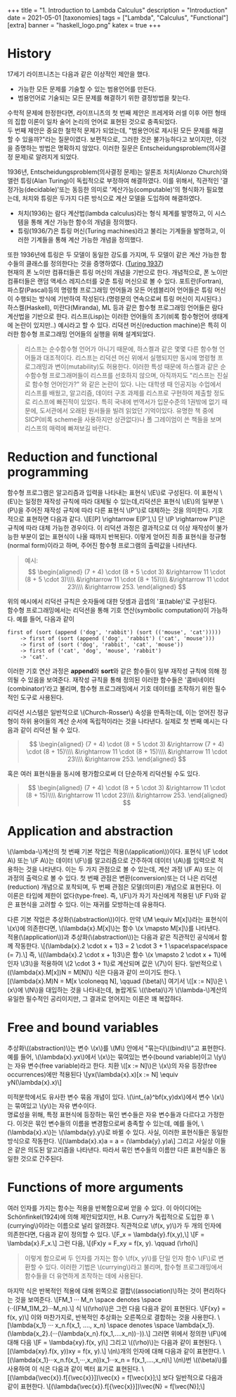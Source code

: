 +++
title = "1. Introduction to Lambda Calculus"
description = "Introduction"
date = 2021-05-01
[taxonomies]
tags = ["Lambda", "Calculus", "Functional"]
[extra]
banner = "haskell_logo.png"
katex  = true
+++

# History 

17세기 라이프니츠는 다음과 같은 이상적인 제안을 했다. 
- 가능한 모든 문제를 기술할 수 있는 범용언어를 만든다.
- 범용언어로 기술되는 모든 문제를 해결하기 위한 결정방법을 찾는다.

수학적 문제에 한정한다면, 라이프니츠의 첫 번째 제안은 프레게와 러셀 이후 어떤 형태의 집합 이론이 
일차 술어 논리의 언어로 표현된 것으로 충족되었다.  
두 번째 제안은 중요한 철학적 문제가 되었는데, "범용언어로 제시된 모든 문제를 해결할 수 있을까?"라는 질문이였다.
보편적으로, 그러한 것은 불가능하다고 보이지만, 이것을 증명하는 방법은 명확하지 않았다. 이러한 질문은 
Entscheidungsproblem(의사결정 문제)로 알려지게 되었다.  

<!-- more --> 

1936년, Entscheidungsproblem(의사결정 문제)는 알론조 처치(Alonzo Church)와 앨런 튜링(Alan Turing)이 독립적으로 부정하여 해결하였다.
이를 위해서, 직관적인 '결정가능(decidable)'또는 동등한 의미로 '계산가능(computable)'의 형식화가 필요했는데, 처치와 튜링은 두가지 다른
방식으로 계산 모델을 도입하여 해결하였다.
- 처치(1936)는 람다 계산법(lambda calculus)라는 형식 체계를 발명하고, 이 시스템을 통해 계산 가능한 함수의 개념을 정의했다.
- 튜링(1936/7)은 튜링 머신(Turing machines)라고 불리는 기계들을 발명하고, 이러한 기계들을 통해 계산 가능한 개념을 정의했다.

또한 1936년에 튜링은 두 모델이 동일한 강도를 가지며, 두 모델이 같은 계산 가능한 함수들의 클래스를 정의한다는 것을 증명하였다. ([Turing 1937](https://www.cs.virginia.edu/~robins/Turing_Paper_1936.pdf))  
현재의 폰 노이만 컴퓨터들은 튜링 머신의 개념을 기반으로 한다. 개념적으로, 폰 노이만 컴퓨터들은 랜덤 액세스 레지스터를 갖춘 튜링 머신으로 볼 수 있다. 포트란(Fortran), 파스칼(Pascal)등의 명령형 프로그래밍 언어들과 모든 어셈블리어 언어들은 튜링 머신이 수행되는 방식에 기반하여 작성된다.(명령문의 연속으로써 튜링 머신이 지시된다.)  
하스켈(Haskell), 미란다(Miranda), ML 등과 같은 함수형 프로그래밍 언어들은 람다 계산법을 기반으로 한다. 리스프(Lisp)는 
이러한 언어들의 초기(비록 함수형언어 생태계에 논란이 있지만..) 예시라고 할 수 있다. 리덕션 머신(reduction machine)은 특히 이러한 함수형 프로그래밍 언어들의 실행을 위해 설계되었다.
> 리스프는 순수함수형 언어가 아니기 때문에, 하스켈과 같은 몇몇 다른 함수형 언어들과 대조적이다. 리스프는 리덕션 머신 위에서 실행되지만 동시에 명령형 프로그래밍과 변이(mutability)도 허용한다. 이러한 특성 때문에 하스켈과 같은 순수함수형 프로그래머들이 리스프를 선호하지 않으며, 아직까지도 "리스프는 진실로 함수형 언어인가?" 와 같은 논란이 있다. 나는 대학생 때 인공지능 수업에서 리스프를 배웠고, 알고리즘, 데이터 구조 과제를 리스프로 구현하여 제출할 정도로 리스프에 빠진적이 있었다. 특히 국내에 번역서가 입문수준의 1권밖에 없기 때문에, 도서관에서 오래된 원서들을 빌려 읽었던 기억이있다. 유명한 책 중에 SICP(비록 scheme을 사용하지만 상관없다)나 폴 그레이엄이 쓴 책들을 보며 리스프의 매력에 빠져보길 바란다.  

# Reduction and functional programming

함수형 프로그램은 알고리즘과 입력을 나타내는 표현식 \\(E\\)로 구성된다. 이 표현식 \\(E\\)는 일정한 재작성 규칙에 따라 대체될 수 있는데,리덕션은 표현식 \\(E\\)의 일부분 \\(P\\)을 주어진 재작성 규칙에 따라 다른 표현식 \\(P'\\)로 대체하는 것을 의미한다. 기호적으로 표현하면 다음과 같다.
\\[E[P] \rightarrow E[P'],\\]
단 \\(P \rightarrow P'\\)은 규칙에 따라 대체 가능한 경우이다. 이 리덕션 과정은 결과적으로 더 이상 재작성이 불가능한 부분이 없는 표현식이 나올 때까지 반복된다. 이렇게 얻어진 최종 표현식을 정규형(normal form)이라고 하며, 주어진 함수형 프로그램의 출력값을 나타낸다.  

> 예시:
> $$
> \begin{aligned}
> (7 + 4) \cdot (8 + 5 \cdot 3) &\rightarrow 11 \cdot (8 + 5 \cdot 3)\\\\
> &\rightarrow 11 \cdot (8 + 15)\\\\
> &\rightarrow 11 \cdot 23\\\\
> &\rightarrow 253.
> \end{aligned}
> $$

위의 예시에서 리덕션 규칙은 숫자들에 대한 덧셈과 곱셉의 '표(table)'로 구성된다.  
함수형 프로그래밍에서는 리덕션을 통해 기호 연산(symbolic computation)이 가능하다. 예를 들어, 다음과 같이
```
first of (sort (append ('dog', 'rabbit') (sort (('mouse', 'cat')))))
    -> first of (sort (append ('dog', 'rabbit') ('cat', 'mouse')))
    -> first of (sort ('dog', 'rabbit', 'cat', 'mouse'))
    -> first of ('cat', 'dog', 'mouse', 'rabbit')
    -> 'cat'.
```
이러한 기호 연산 과정은 <b>append</b>와 <b>sort</b>와 같은 함수들이 일부 재작성 규칙에 의해 정의될 수 있음을 보여준다.
재작성 규칙을 통해 정의된 이러한 함수들은 '콤비네이터(combinator)'라고 불리며, 함수형 프로그래밍에서 기호 데이터를 조작하기 위한 필수적인 도구로 사용된다.  

리덕션 시스템은 일반적으로 \\(Church\-Rosser\\) 속성을 만족하는데, 이는 얻어진 정규형이 하위 용어들의 계산 순서에 독립적이라는 것을 나타낸다. 실제로 첫 번째 예시는 다음과 같이 리덕션 될 수 있다.
> $$
> \begin{aligned}
> (7 + 4) \cdot (8 + 5 \cdot 3) &\rightarrow (7 + 4) \cdot (8 + 15)\\\\
> &\rightarrow 11 \cdot (8 + 15)\\\\
> &\rightarrow 11 \cdot 23\\\\
> &\rightarrow 253.
> \end{aligned}
> $$

혹은 여러 표현식들을 동시에 평가함으로써 더 단순하게 리덕션될 수도 있다.

> $$
> \begin{aligned}
> (7 + 4) \cdot (8 + 5 \cdot 3) &\rightarrow 11 \cdot (8 + 15)\\\\
> &\rightarrow 11 \cdot 23\\\\
> &\rightarrow 253.
> \end{aligned}
> $$

# Application and abstraction
\\(\lambda-\\)계산의 첫 번째 기본 작업은 적용(\\(application\\))이다. 표현식 \\(F \cdot A\\) 또는 \\(F A\\)는 데이터 \\(F\\)를 알고리즘으로 간주하여 데이터 \\(A\\)를 입력으로 적용하는 것을 나타낸다. 이는 두 가지 관점으로 볼 수 있는데, 계산 과정 \\(F A\\) 또는 이 과정의 출력으로 볼 수 있다. 첫 번째 관점은 변환(conversion)또는 더 나은 리덕션(reduction) 개념으로 포착되며, 두 번째 관점은 모델(의미론) 개념으로 표현된다. 이 이론은 타입에 제한이 없다(type-free). 즉, \\(F\\)가 자기 자신에게 적용된 \\(F F\\)와 같은 표현식을 고려할 수 있다. 이는 재귀를 모방하는데 유용하다.  

다른 기본 작업은 추상화(\\(abstraction\\))이다. 만약 \\(M \equiv M[x]\\)라는 표현식이 \\(x\\)에 의존한다면, \\(\lambda{x}.M[x]\\)는 함수 \\(x \mapsto M[x]\\)를 나타낸다.  
적용(\\(application\\))과 추상화(\\(abstraction\\))는 다음과 같은 직관적인 공식에서 함께 작동한다.
\\[(\lambda{x}.2 \cdot x + 1)3 = 2 \cdot 3 + 1 \space\space\space (= 7).\\]
즉, \\((\lambda{x}.2 \cdot x + 1)3\\)은 함수 \\(x \mapsto 2 \cdot x + 1\\)에 인자 \\(3\\)을 적용하여 \\(2 \cdot 3 + 1\\)로 계산되며 값은 \\(7\\)이 된다. 일반적으로 \\((\lambda{x}.M[x])N \= M[N]\\) 식은 다음과 같이 쓰이기도 한다.
\\[(\lambda{x}.M)N \= M[x \coloneqq N], \qquad (\beta)\\] 
여기서 \\([x := N]\\)은 \\(x\\)에 \\(N\\)을 대입하는 것을 나타내는데, 놀랍게도 \\((\beta)\\)가 \\(\lambda-\\)계산의 유일한 필수적인 공리이지만, 그 결과로 얻어지는 이론은 꽤 복잡하다.

# Free and bound variables
추상화\\((abstraction)\\)는 변수 \\(x\\)를 \\(M\\) 안에서 "묶는다\\((bind)\\)"고 표현한다. 예를 들어, \\(\lambda{x}.yx\\)에서 \\(x\\)는 묶여있는 변수(bound variable)이고 \\(y\\)는 자유 변수(free variable)라고 한다. 치환 \\([x := N]\\)은 \\(x\\)의 자유 등장(free occurrences)에만 적용된다
\\[yx(\lambda{x}.x)[x := N] \equiv yN(\lambda{x}.x)\\]  

미적분학에서도 유사한 변수 묶음 개념이 있다. \\(\int_{a}^bf(x,y)dx\\)에서 변수 \\(x\\)는 묶여있고 \\(y\\)는 자유 변수이다.  
명료성을 위해, 특정 표현식에 등장하는 묶인 변수들은 자유 변수들과 다르다고 가정한다. 이것은 묶인 변수들의 이름을 변경함으로써 충족할 수 있는데, 예를 들어, \\(\lambda{x}.x\\)는 \\(\lambda{y}.y\\)로 바뀔 수 있다. 사실, 이러한 표현식들은 동일한 방식으로 작동한다.
\\[(\lambda{x}.x)a = a = (\lambda{y}.y)a\\]
그리고 사실상 이들은 같은 의도된 알고리즘을 나타낸다. 따라서 묶인 변수들의 이름만 다른 표현식들은 동일한 것으로 간주된다.

# Functions of more arguments
여러 인자를 가지는 함수는 적용을 반복함으로써 얻을 수 있다. 이 아이디어는 Schönfinkel(1924)에 의해 제안되었지만, H.B. Curry가 독립적으로 도입한 후 \\(currying\\)이라는 이름으로 널리 알려졌다. 직관적으로 \\(f(x, y)\\)가 두 개의 인자에 의존한다면, 다음과 같이 정의할 수 있다.
\\[F_x = \lambda{y}.f(x,y),\\]
\\[F = \lambda{x}.F_x.\\]
그런 다음,
\\[(Fx)y = F_xy = f(x, y). \qquad (\rho)\\]
> 이렇게 함으로써 두 인자를 가지는 함수 \\(f(x, y)\\)를 단일 인자 함수 \\(F\\)로 변환할 수 있다.
> 이러한 기법은 \\(currying\\)라고 불리며, 함수형 프로그래밍에서 함수들을 더 유연하게 조작하는 데에 사용된다.  

마지막 식은 반복적인 적용에 대해 왼쪽으로 결합\\((association)\\)하는 것이 편리하다는 것을 보여준다.
\\[FM_1 ··· M_n \space denotes \space (··((FM_1)M_2)···M_n).\\]
식 \\((\rho)\\)은 그런 다음 다음과 같이 표현된다.
\\[F{xy} = f(x, y)\\]
이와 마찬가지로, 반복적인 추상화는 오른쪽으로 결합하는 것을 사용한다.
\\[\lambda{x_1} ··· x_n.f(x_1, ...., x_n) \space denotes \space \lambda{x_1}.(\lambda{x_2}.(···(\lambda{x_n}.f(x_1,....x_n))··)).\\]
그러면 위에서 정의한 \\(F\\)에 대해 다음
\\[F = \lambda{xy}.f(x, y)\\]
그리고 \\((\rho)\\)는 다음과 같이 표현된다.
\\[(\lambda{xy}.f(x, y))xy = f(x, y).\\]
\\(n\\)개의 인자에 대해 다음과 같이 표현한다.
\\[(\lambda{x_1}···x_n.f(x_1,···,x_n))x_1···x_n = f(x_1,....,x_n)\\]
\\(n\\)번 \\((\beta)\\)를 사용하여 이 식은 다음과 같이 벡터 표기로 표현된다.
\\[(\lambda{\vec{x}}.f[{\vec{x}}])\vec{x} = f[\vec{x}];\\] 
보다 일반적으로 다음과 같이 표현한다.
\\[(\lambda{\vec{x}}.f[{\vec{x}}])\vec{N} = f[\vec{N}];\\] 

